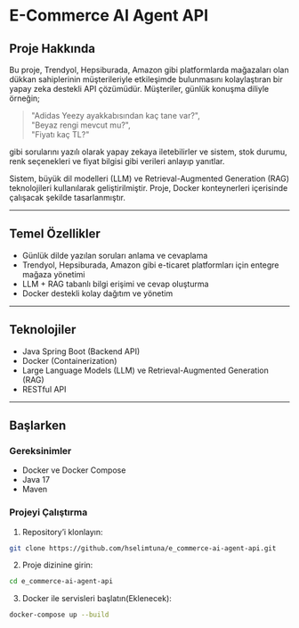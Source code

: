 # E-Commerce AI Agent API

## Proje Hakkında

Bu proje, Trendyol, Hepsiburada, Amazon gibi platformlarda mağazaları olan dükkan sahiplerinin müşterileriyle etkileşimde bulunmasını kolaylaştıran bir yapay zeka destekli API çözümüdür. Müşteriler, günlük konuşma diliyle örneğin;

> "Adidas Yeezy ayakkabısından kaç tane var?",  
> "Beyaz rengi mevcut mu?",  
> "Fiyatı kaç TL?"

gibi sorularını yazılı olarak yapay zekaya iletebilirler ve sistem, stok durumu, renk seçenekleri ve fiyat bilgisi gibi verileri anlayıp yanıtlar.

Sistem, büyük dil modelleri (LLM) ve Retrieval-Augmented Generation (RAG) teknolojileri kullanılarak geliştirilmiştir. Proje, Docker konteynerleri içerisinde çalışacak şekilde tasarlanmıştır.

---

## Temel Özellikler

- Günlük dilde yazılan soruları anlama ve cevaplama
- Trendyol, Hepsiburada, Amazon gibi e-ticaret platformları için entegre mağaza yönetimi
- LLM + RAG tabanlı bilgi erişimi ve cevap oluşturma
- Docker destekli kolay dağıtım ve yönetim

---

## Teknolojiler

- Java Spring Boot (Backend API)
- Docker (Containerization)
- Large Language Models (LLM) ve Retrieval-Augmented Generation (RAG)
- RESTful API

---

## Başlarken

### Gereksinimler

- Docker ve Docker Compose
- Java 17
- Maven

### Projeyi Çalıştırma

1. Repository’i klonlayın:
```bash
git clone https://github.com/hselimtuna/e_commerce-ai-agent-api.git
```
2. Proje dizinine girin:
```bash
cd e_commerce-ai-agent-api
```
3. Docker ile servisleri başlatın(Eklenecek):
```bash
docker-compose up --build
```
